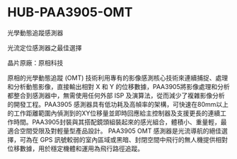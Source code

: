 # HUB-PAA3905-OMT

光學動態追蹤感測器

光流定位感測器之最佳選擇

晶片原廠：原相科技

原相的光學動態追蹤 (OMT) 技術利用專有的影像感測核心技術來連續捕捉、處理和分析動態影像，直接輸出相對 X 和 Y 的位移數據，PAA3905將影像處理和分析都整合到感測器中，無需使用任何外部 ISP 及演算法，從而減少了複雜影像分析的開發工程。PAA3905 感測器具有低功耗及高幀率的架構，可快速在80mm以上的工作距離範圍內偵測到的XY位移量並即時回應給主控制器及支援更長的連續工作時間。PAA3905封裝與其搭配鏡頭組裝起來的感光組合，體積小、重量輕，最適合空間受限及對輕量型產品設計。 PAA3905 OMT 感測器是光流導航的絕佳選擇，可為在 GPS 訊號較弱的室內區域或黑暗、封閉空間中飛行的無人機提供相對位移數據，用於穩定機體和運用為飛行路徑追蹤。
